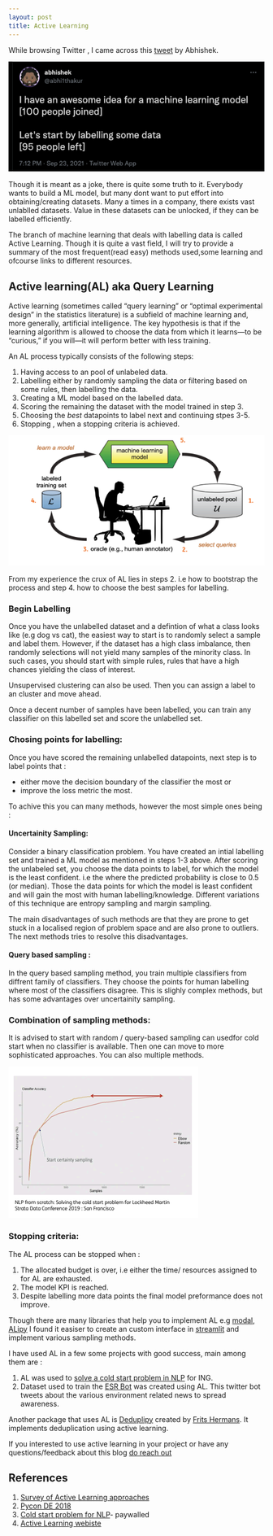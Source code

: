 ```yaml
---
layout: post
title: Active Learning
---
```


While browsing Twitter , I came across this [tweet](https://twitter.com/abhi1thakur/status/1441088040873578500) by Abhishek.

![Labelling data](../images/abhi_labelling.png)

Though it is meant as a joke, there is quite some truth to it. Everybody wants to build a ML model, but many dont want to put effort into obtaining/creating datasets.
Many a times in a company, there exists vast unlablled datasets. Value in these datasets can be unlocked, if they can be labelled efficiently.

The branch of machine learning that deals with labelling data is called Active Learning.
Though it is quite a vast field, I will try to provide a summary of the most frequent(read easy) methods used,some learning and ofcourse links to different resources.

## Active learning(AL) aka Query Learning

Active learning (sometimes called “query learning” or “optimal experimental design” in the statistics literature) 
is a subfield of machine learning and, more generally, artificial intelligence. The key hypothesis is that if the learning algorithm is allowed to choose the data from which it learns—to be “curious,” if you will—it will perform better with less training.

An AL process typically consists of the following steps:

1. Having access to an pool of unlabeled data.
2. Labelling either by randomly sampling the data or filtering based on some rules, then labelling the data.
3. Creating a ML model based on the labelled data.
4. Scoring the remaining the dataset with the model trained in step 3.
5. Choosing the *best* datapoints to label next and continuing stpes 3-5.
6. Stopping , when a stopping criteria is achieved.

![Active Learning Process](../images/active_learning_process.png)

From my experience the crux of AL lies in steps 2. i.e how to bootstrap the process and step 4. how to choose the best samples for labelling.

### Begin Labelling

Once you have the unlabelled dataset and a defintion of what a class looks like (e.g dog vs cat), the easiest way to start is to randomly select a sample and label them.
However, if the dataset has a high class imbalance, then randomly selections will not yield many samples of the minority class. 
In such cases, you should start with simple rules, rules that have a high chances yielding the class of interest. 

Unsupervised clustering can also be used. Then you can assign a label to an cluster and move ahead.

Once a decent number of samples have been labelled, you can train any classifier on this labelled set and score the unlabelled set.

### Chosing points for labelling:

Once you have scored the remaining unlabelled datapoints, next step is to label points that :

* either move the decision boundary of the classifier the most  or 
* improve the loss metric the most.

To achive this you can many methods, however the most simple ones being :

#### Uncertainity Sampling:

Consider a binary classification problem. You have created an intial labelling set and trained a ML model as mentioned in steps 1-3 above.
After scoring the unlabeled set, you choose the data points to label, for which the model is the least confident.
i.e the where the predicted probability is close to 0.5 (or median). Those the data points for which the model is least confident and will gain the most with human labelling/knowledge. 
Different variations of this technique are entropy sampling and margin sampling.

The main disadvantages of such methods are that they are prone to get stuck in a localised region of problem space and are also prone to outliers.
The next methods tries to resolve this disadvantages.

#### Query based sampling :

In the query based sampling method, you train multiple classifiers from diffrent family of classifiers. They choose the points for human labelling where most of the classifiers disagree.
This is slighly complex methods, but has some advantages over uncertainity sampling. 

### Combination of sampling methods:

It is advised to start with random / query-based sampling can usedfor cold start when no classifier is available.
Then one can move to more sophisticated approaches. You can also multiple methods.

![sampling_combinations](../images/al_elbow_method.png)

### Stopping criteria:

The AL process can be stopped when :

1. The allocated budget is over, i.e either the time/ resources assigned to for AL are exhausted.
2. The model KPI is reached.
3. Despite labelling more data points the final model preformance does not improve.

Though there are many libraries that help you to implement AL e.g [modal](https://modal-python.readthedocs.io/en/latest/), [ALipy](https://github.com/NUAA-AL/ALiPy)
I found it easiser to create an custom interface in [streamlit](https://streamlit.io/) and implement various sampling methods.

I have used AL in a few some projects with good success, main among them are :

1. AL was used to [solve a cold start problem in NLP](youtube.com/watch?v=oyMawG0SlPU) for ING.
2. Dataset used to train the [ESR Bot](https://twitter.com/bot_esr) was created using AL.
This twitter bot tweets about the various environment related news to spread awareness.

Another package that uses AL is [Deduplipy](https://www.deduplipy.com/) created by [Frits Hermans](https://www.linkedin.com/in/frits-hermans-data-scientist/). 
It implements deduplication using active learning.

If you interested to use active learning in your project or have any questions/feedback about this blog [do reach out](../about.html)

## References

1. [Survey of Active Learning approaches](http://burrsettles.com/pub/settles.activelearning.pdf)
2. [Pycon DE 2018](https://www.youtube.com/watch?v=0efyjq5rWS4)
3. [Cold start problem for NLP](https://learning.oreilly.com/videos/strata-dataconference/9781492050520/9781492050520-video324208)- paywalled
4. [Active Learning webiste](http://active-learning.net/)